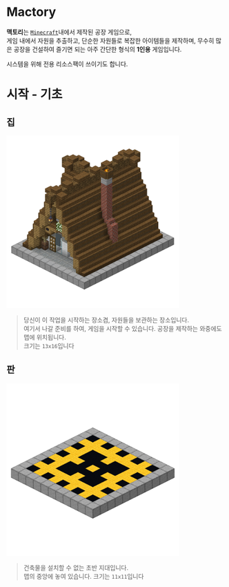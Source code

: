 # Mactory

**맥토리**는 [`Minecraft`](https://en.wikipedia.org/wiki/Minecraft)내에서 제작된 공장 게임으로,  
게임 내에서 자원을 추출하고, 단순한 자원들로 복잡한 아이템들을 제작하며, 무수히 많은 공장을 건설하여 즐기면 되는 아주 간단한 형식의 **1인용** 게임입니다.

시스템을 위해 전용 리소스팩이 쓰이기도 합니다.

# 시작 - 기초

## 집

<left><img src="assets/start_house.png" width="400" height="400"></left>

> 당신이 이 작업을 시작하는 장소겸, 자원들을 보관하는 장소입니다.  
> 여기서 나갈 준비를 하여, 게임을 시작할 수 있습니다. 공장을 제작하는 와중에도 맵에 위치됩니다.  
> 크기는 `13x16`입니다

## 판

<left><img src="assets/start_floor.png" width="400" height="400"></left>

> 건축물을 설치할 수 없는 초반 지대입니다.  
> 맵의 중앙에 놓여 있습니다. 크기는 `11x11`입니다
